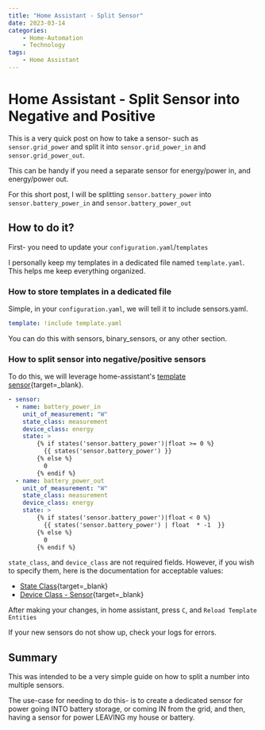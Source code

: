 ```yaml
---
title: "Home Assistant - Split Sensor"
date: 2023-03-14
categories:
    - Home-Automation
    - Technology
tags:
    - Home Assistant
---
```


# Home Assistant - Split Sensor into Negative and Positive

This is a very quick post on how to take a sensor- such as `sensor.grid_power` and split it into `sensor.grid_power_in` and `sensor.grid_power_out`.

This can be handy if you need a separate sensor for energy/power in, and energy/power out.

For this short post, I will be splitting `sensor.battery_power` into `sensor.battery_power_in` and `sensor.battery_power_out`

<!-- more -->

## How to do it?

First- you need to update your `configuration.yaml`/`templates`

I personally keep my templates in a dedicated file named `template.yaml`. This helps me keep everything organized.

### How to store templates in a dedicated file

Simple, in your `configuration.yaml`, we will tell it to include sensors.yaml.

``` yaml title="configuration.yaml"
template: !include template.yaml
```

You can do this with sensors, binary_sensors, or any other section. 

### How to split sensor into negative/positive sensors

To do this, we will leverage home-assistant's [template sensor](https://www.home-assistant.io/integrations/template/){target=_blank}.

``` yaml title="template.yaml"
- sensor:
  - name: battery_power_in
    unit_of_measurement: "W"
    state_class: measurement
    device_class: energy
    state: >
        {% if states('sensor.battery_power')|float >= 0 %}
          {{ states('sensor.battery_power') }}
        {% else %}
          0
        {% endif %}
  - name: battery_power_out
    unit_of_measurement: "W"
    state_class: measurement
    device_class: energy
    state: >
        {% if states('sensor.battery_power')|float < 0 %}
          {{ states('sensor.battery_power') | float  * -1  }}
        {% else %}
          0
        {% endif %}
```

`state_class`, and `device_class` are not required fields. However, if you wish to specify them, here is the documentation for acceptable values:

* [State Class](https://developers.home-assistant.io/docs/core/entity/sensor/#available-state-classes){target=_blank}
* [Device Class - Sensor](https://www.home-assistant.io/integrations/sensor/){target=_blank}

After making your changes, in home assistant, press `C`, and `Reload Template Entities`

If your new sensors do not show up, check your logs for errors.

## Summary

This was intended to be a very simple guide on how to split a number into multiple sensors.

The use-case for needing to do this- is to create a dedicated sensor for power going INTO battery storage, or coming IN from the grid, and then, having a sensor for power LEAVING my house or battery.